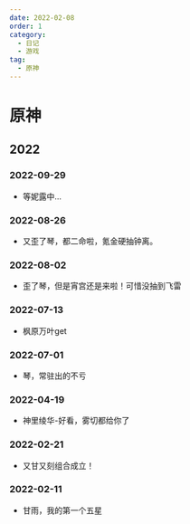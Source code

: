 ```yaml
---
date: 2022-02-08
order: 1
category:
  - 日记
  - 游戏
tag:
  - 原神
---
```

# 原神
## 2022
### 2022-09-29
- 等妮露中...

### 2022-08-26
- 又歪了琴，都二命啦，氪金硬抽钟离。

### 2022-08-02
- 歪了琴，但是宵宫还是来啦！可惜没抽到飞雷

### 2022-07-13
- 枫原万叶get

### 2022-07-01
- 琴，常驻出的不亏

### 2022-04-19
- 神里绫华-好看，雾切都给你了

### 2022-02-21
- 又甘又刻组合成立！

### 2022-02-11
- 甘雨，我的第一个五星